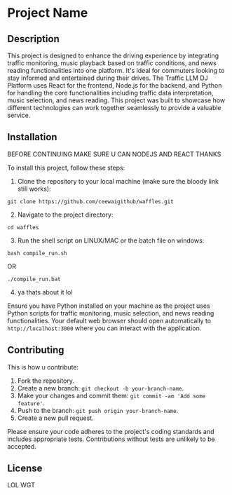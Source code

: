 # Project Name

## Description

This project is designed to enhance the driving experience by integrating traffic monitoring, music playback based on traffic conditions, and news reading functionalities into one platform. It's ideal for commuters looking to stay informed and entertained during their drives. The Traffic LLM DJ Platform uses React for the frontend, Node.js for the backend, and Python for handling the core functionalities including traffic data interpretation, music selection, and news reading. This project was built to showcase how different technologies can work together seamlessly to provide a valuable service.

## Installation

BEFORE CONTINUING MAKE SURE U CAN NODEJS AND REACT THANKS

To install this project, follow these steps:

1. Clone the repository to your local machine (make sure the bloody link still works):
```
git clone https://github.com/ceewaigithub/waffles.git
```
2. Navigate to the project directory:
```
cd waffles
```
3. Run the shell script on LINUX/MAC or the batch file on windows:
```
bash compile_run.sh
```
OR
```
./compile_run.bat
```
4. ya thats about it lol

Ensure you have Python installed on your machine as the project uses Python scripts for traffic monitoring, music selection, and news reading functionalities.
Your default web browser should open automatically to `http://localhost:3000` where you can interact with the application.

## Contributing

This is how u contribute:

1. Fork the repository.
2. Create a new branch: `git checkout -b your-branch-name`.
3. Make your changes and commit them: `git commit -am 'Add some feature'`.
4. Push to the branch: `git push origin your-branch-name`.
5. Create a new pull request.

Please ensure your code adheres to the project's coding standards and includes appropriate tests. Contributions without tests are unlikely to be accepted.

## License

LOL WGT
